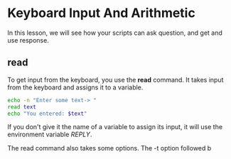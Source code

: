 # Keyboard Input And Arithmetic
In this lesson, we will see how your scripts can ask question, and get and use response.

## read
To get input from the keyboard, you use the **read** command. It takes input from the keyboard and assigns it to a variable.
```bash
echo -n "Enter some text-> "
read text
echo "You entered: $text"
```
If you don't give it the name of a variable to assign its input, it will use the environment variable *REPLY*.

The read command also takes some options. The -t option followed b
<!--stackedit_data:
eyJoaXN0b3J5IjpbMTgzMjA5MzIzNF19
-->
